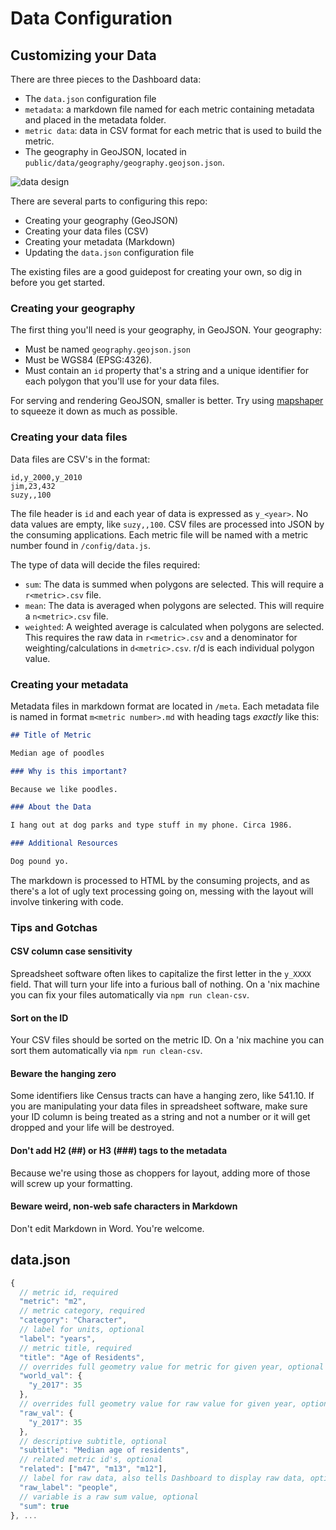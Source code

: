 # Data Configuration

## Customizing your Data

There are three pieces to the Dashboard data:

* The `data.json` configuration file
* `metadata`: a markdown file named for each metric containing metadata and placed in the metadata folder.
* `metric data`: data in CSV format for each metric that is used to build the metric.
* The geography in GeoJSON, located in `public/data/geography/geography.geojson.json`.


![data design](http://i.imgur.com/pRdRkFG.png)

There are several parts to configuring this repo:

- Creating your geography (GeoJSON)
- Creating your data files (CSV)
- Creating your metadata (Markdown)
- Updating the `data.json` configuration file

The existing files are a good guidepost for creating your own, so dig in before you get started.

### Creating your geography

The first thing you'll need is your geography, in GeoJSON. Your geography:

- Must be named `geography.geojson.json`
- Must be WGS84 (EPSG:4326).
- Must contain an `id` property that's a string and a unique identifier for each polygon that you'll use for your data files.

For serving and rendering GeoJSON, smaller is better. Try using [mapshaper](https://mapshaper.org/) to squeeze it down as much as possible.

### Creating your data files

Data files are CSV's in the format:

```csv
id,y_2000,y_2010
jim,23,432
suzy,,100
```

The file header is `id` and each year of data is expressed as `y_<year>`. No data values are empty, like `suzy,,100`. CSV files are processed into JSON by the consuming applications. Each metric file will be named with a metric number found in `/config/data.js`.

The type of data will decide the files required:

- `sum`: The data is summed when polygons are selected. This will require a `r<metric>.csv` file.
- `mean`: The data is averaged when polygons are selected. This will require a `n<metric>.csv` file.
- `weighted`: A weighted average is calculated when polygons are selected. This requires the raw data in `r<metric>.csv` and a denominator for weighting/calculations in `d<metric>.csv`. r/d is each individual polygon value.


### Creating your metadata

Metadata files in markdown format are located in `/meta`. Each metadata file is named in format `m<metric number>.md` with heading tags _exactly_ like this:

```markdown
## Title of Metric

Median age of poodles

### Why is this important?

Because we like poodles.

### About the Data

I hang out at dog parks and type stuff in my phone. Circa 1986.

### Additional Resources

Dog pound yo.
```

The markdown is processed to HTML by the consuming projects, and as there's a lot of ugly text processing going on, messing with the layout will involve tinkering with code.


### Tips and Gotchas

#### CSV column case sensitivity

Spreadsheet software often likes to capitalize the first letter in the `y_XXXX` field. That will turn your life into a furious ball of nothing. On a 'nix machine you can fix your files automatically via `npm run clean-csv`.

#### Sort on the ID

Your CSV files should be sorted on the metric ID. On a 'nix machine you can sort them automatically via `npm run clean-csv`.

#### Beware the hanging zero

Some identifiers like Census tracts can have a hanging zero, like 541.10. If you are manipulating your data files in spreadsheet software, make sure your ID column is being treated as a string and not a number or it will get dropped and your life will be destroyed.

#### Don't add H2 (##) or H3 (###) tags to the metadata

Because we're using those as choppers for layout, adding more of those will screw up your formatting.

#### Beware weird, non-web safe characters in Markdown

Don't edit Markdown in Word. You're welcome.


## data.json

```javascript
{
  // metric id, required
  "metric": "m2",
  // metric category, required
  "category": "Character",
  // label for units, optional
  "label": "years",
  // metric title, required
  "title": "Age of Residents",
  // overrides full geometry value for metric for given year, optional
  "world_val": {
    "y_2017": 35
  },
  // overrides full geometry value for raw value for given year, optional
  "raw_val": {
    "y_2017": 35
  },
  // descriptive subtitle, optional
  "subtitle": "Median age of residents",
  // related metric id's, optional
  "related": ["m47", "m13", "m12"],
  // label for raw data, also tells Dashboard to display raw data, optional
  "raw_label": "people",
  // variable is a raw sum value, optional
  "sum": true
}, ...
```
